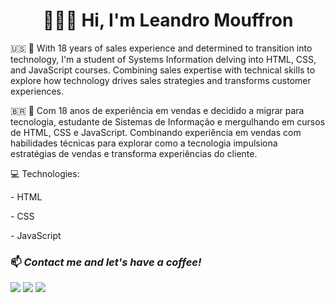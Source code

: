 <div align="center">
  <h1>👨🏼‍💻 Hi, I'm Leandro Mouffron</h1>
</div>

:us:
👋 With 18 years of sales experience and determined to transition into technology, I'm a student of Systems Information delving into HTML, CSS, and JavaScript courses. Combining sales expertise with technical skills to explore how technology drives sales strategies and transforms customer experiences.

:brazil:
👋 Com 18 anos de experiência em vendas e decidido a  migrar para tecnologia, estudante de Sistemas de Informação e mergulhando em cursos de HTML, CSS e JavaScript. Combinando experiência em vendas com habilidades técnicas para explorar como a tecnologia impulsiona estratégias de vendas e transforma experiências do cliente.

</div>

<div>
  <div>
    <p> 💻 Technologies: </p>
    <p> - HTML </p>
    <p> - CSS </p>
    <p> - JavaScript </p>
  

  </div>


<!--
![Anurag's GitHub stats](https://github-readme-stats.vercel.app/api?username=LeMouffron&show_icons=true)
[![Top Langs](https://github-readme-stats.vercel.app/api/top-langs/?username=LeMouffron&layout=compact)](https://github.com/anuraghazra/github-readme-stats)
-->
<div>
  <h3>📫 <em>Contact me and let's have a coffee!</em></h3>
 <a href="https://www.linkedin.com/in/leandro-mouffron/" target="_blank"><img src="https://img.shields.io/badge/-LinkedIn-%230077B5?style=for-the-badge&logo=linkedin&logoColor=white" target="_blank"></a> 
  <a href = "mailto: leko.comercial@gmail.com"><img src="https://img.shields.io/badge/-Gmail-%23333?style=for-the-badge&logo=gmail&logoColor=white" target="_blank"></a>
  <a href="https://instagram.com/mouffronleandro" target="_blank"><img src="https://img.shields.io/badge/-Instagram-%23E4405F?style=for-the-badge&logo=instagram&logoColor=white" target="_blank"></a>
</div>

